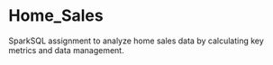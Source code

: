 # Home_Sales
SparkSQL assignment to analyze home sales data by calculating key metrics and data management.

